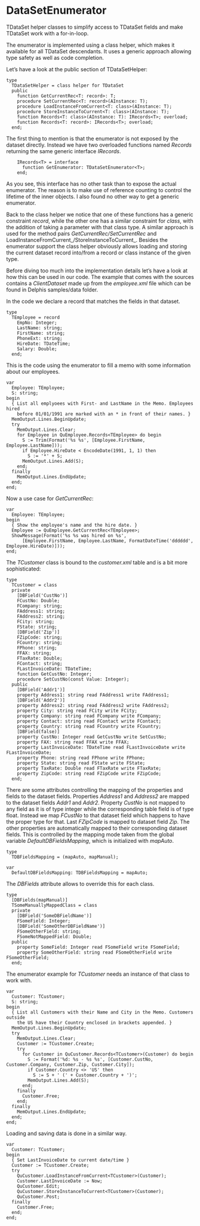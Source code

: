# DataSetEnumerator
TDataSet helper classes to simplify access to TDataSet fields and make TDataSet work with a for-in-loop.

The enumerator is implemented using a class helper, which makes it available for all TDataSet descendants. It uses a generic approach allowing type safety as well as code completion.

Let’s have a look at the public section of TDataSetHelper:

```Delphi
type  
  TDataSetHelper = class helper for TDataSet
  public
    function GetCurrentRec<T: record>: T;
    procedure SetCurrentRec<T: record>(AInstance: T);
    procedure LoadInstanceFromCurrent<T: class>(AInstance: T);
    procedure StoreInstanceToCurrent<T: class>(AInstance: T);
    function Records<T: class>(AInstance: T): IRecords<T>; overload;
    function Records<T: record>: IRecords<T>; overload;
  end;
```
The first thing to mention is that the enumerator is not exposed by the dataset directly. Instead we have two overloaded functions named _Records_ returning the same generic interface _IRecords<T>_.
    
```Delphi
    IRecords<T> = interface
      function GetEnumerator: TDataSetEnumerator<T>;
    end;
```    
As you see, this interface has no other task than to expose the actual enumerator.  The reason is to make use of reference counting to control the lifetime of the inner objects. I also found no other way to get a generic enumerator.

Back to the class helper we notice that one of these functions has a generic constraint _record_, while the other one has a similar constraint for _class_, with the addition of taking a parameter with that class type. A similar approach is used for the method pairs _GetCurrentRec/SetCurrentRec_ and LoadInstanceFromCurrent_/StoreInstanceToCurrent_. Besides the enumerator support the class helper obviously allows loading and storing the current dataset record into/from a record or class instance of the given type.

Before diving too much into the implementation details let’s have a look at how this can be used in our code. The example that comes with the sources contains a _ClientDataset_ made up from the _employee.xml_ file which can be found in Delphis samples/data folder. 

In the code we declare a record that matches the fields in that dataset.

```Delphi
type
  TEmployee = record
    EmpNo: Integer;
    LastName: string;
    FirstName: string;
    PhoneExt: string;
    HireDate: TDateTime;
    Salary: Double;
  end;
```  
This is the code using the enumerator to fill a memo with some information about our employees.

```Delphi
var
  Employee: TEmployee;
  S: string;
begin
  { List all emplyoees with First- and LastName in the Memo. Employees hired
    before 01/01/1991 are marked with an * in front of their names. }
  MemOutput.Lines.BeginUpdate;
  try
    MemOutput.Lines.Clear;
    for Employee in QuEmployee.Records<TEmployee> do begin
      S := Trim(Format('%s %s', [Employee.FirstName, Employee.LastName]));
      if Employee.HireDate < EncodeDate(1991, 1, 1) then
        S := '*' + S;
      MemOutput.Lines.Add(S);
    end;
  finally
    MemOutput.Lines.EndUpdate;
  end;
end;
```
Now a use case for _GetCurrentRec_:

```Delphi
var
  Employee: TEmployee;
begin
  { Show the employee's name and the hire date. }
  Employee := QuEmployee.GetCurrentRec<TEmployee>;
  ShowMessage(Format('%s %s was hired on %s', 
      [Employee.FirstName, Employee.LastName, FormatDateTime('dddddd', Employee.HireDate)]));
end;
```
The _TCustomer_ class is bound to the _customer.xml_ table and is a bit more sophisticated:

```Delphi
type
  TCustomer = class
  private
    [DBField('CustNo')]
    FCustNo: Double;
    FCompany: string;
    FAddress1: string;
    FAddress2: string;
    FCity: string;
    FState: string;
    [DBField('Zip')]
    FZipCode: string;
    FCountry: string;
    FPhone: string;
    FFAX: string;
    FTaxRate: Double;
    FContact: string;
    FLastInvoiceDate: TDateTime;
    function GetCustNo: Integer;
    procedure SetCustNo(const Value: Integer);
  public
    [DBField('Addr1')]
    property Address1: string read FAddress1 write FAddress1;
    [DBField('Addr2')]
    property Address2: string read FAddress2 write FAddress2;
    property City: string read FCity write FCity;
    property Company: string read FCompany write FCompany;
    property Contact: string read FContact write FContact;
    property Country: string read FCountry write FCountry;
    [DBField(false)]
    property CustNo: Integer read GetCustNo write SetCustNo;
    property FAX: string read FFAX write FFAX;
    property LastInvoiceDate: TDateTime read FLastInvoiceDate write FLastInvoiceDate;
    property Phone: string read FPhone write FPhone;
    property State: string read FState write FState;
    property TaxRate: Double read FTaxRate write FTaxRate;
    property ZipCode: string read FZipCode write FZipCode;
  end;
```  
There are some attributes controlling the mapping of the properties and fields to the dataset fields. Properties _Address1_ and _Address2_ are mapped to the dataset fields _Addr1_ and _Addr2_. Property _CustNo_ is not mapped to any field as it is of type integer while the corresponding table field is of type float. Instead we map _FCustNo_ to that dataset field which happens to have the proper type for that. Last _FZipCode_ is mapped to dataset field _Zip_. The other properties are automatically mapped to their corresponding dataset fields. This is controlled by the mapping mode taken from the global variable _DefaultDBFieldsMapping_, which is initialized with _mapAuto_. 

```Delphi
type
  TDBFieldsMapping = (mapAuto, mapManual);

var
  DefaultDBFieldsMapping: TDBFieldsMapping = mapAuto;
```

The _DBFields_ attribute allows to override this for each class.

```Delphi
type
  [DBFields(mapManual)]
  TSomeManuallyMappedClass = class
  private
    [DBField('SomeDBFieldName')]
    FSomeField: Integer;
    [DBField('SomeOtherDBFieldName')]
    FSomeOtherField: string;
    FSomeNotMappedField: Double;
  public
    property SomeField: Integer read FSomeField write FSomeField;
    property SomeOtherField: string read FSomeOtherField write FSomeOtherField;
  end;
```

The enumerator example for _TCustomer_ needs an instance of that class to work with.

```Delphi
var
  Customer: TCustomer;
  S: string;
begin
  { List all Customers with their Name and City in the Memo. Customers outside
    the US have their Country enclosed in brackets appended. }
  MemOutput.Lines.BeginUpdate;
  try
    MemOutput.Lines.Clear;
    Customer := TCustomer.Create;
    try
      for Customer in QuCustomer.Records<TCustomer>(Customer) do begin
        S := Format('%d: %s - %s %s', [Customer.CustNo, Customer.Company, Customer.Zip, Customer.City]);
        if Customer.Country <> 'US' then
          S := S + ' (' + Customer.Country + ')';
        MemOutput.Lines.Add(S);
      end;
    finally
      Customer.Free;
    end;
  finally
    MemOutput.Lines.EndUpdate;
  end;
end;
```
Loading and saving data is done in a similar way.

```Delphi
var
  Customer: TCustomer;
begin
  { Set LastInvoiceDate to current date/time }
  Customer := TCustomer.Create;
  try
    QuCustomer.LoadInstanceFromCurrent<TCustomer>(Customer);
    Customer.LastInvoiceDate := Now;
    QuCustomer.Edit;
    QuCustomer.StoreInstanceToCurrent<TCustomer>(Customer);
    QuCustomer.Post;
  finally
    Customer.Free;
  end;
end;
```
